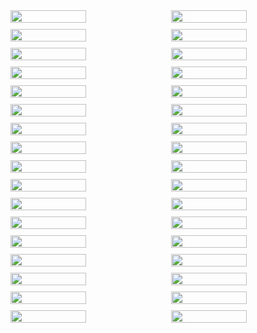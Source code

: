 <div style="display: flex; flex-wrap: wrap; gap: 10px;">
  <img src="https://github.com/user-attachments/assets/c06be328-fe9f-42be-bd1f-5537f66e1403" width="49%">
  <img src="https://github.com/user-attachments/assets/7f7b2c35-5d7e-4e8d-8c42-28377bb08525" width="49%">
  <img src="https://github.com/user-attachments/assets/fc9c1ff4-e82a-4c4d-984d-aa823a3f84f0" width="49%">
  <img src="https://github.com/user-attachments/assets/1c272ccb-aad6-4194-974d-11d4de5b7164" width="49%">
  <img src="https://github.com/user-attachments/assets/c00bd69b-26a0-41eb-8149-58861b6c8220" width="49%">
  <img src="https://github.com/user-attachments/assets/19af4c79-a14a-42ea-8902-67b57ea18e6e" width="49%">
  <img src="https://github.com/user-attachments/assets/cb92e27d-5187-4037-b57e-af0121165591" width="49%">
  <img src="https://github.com/user-attachments/assets/014329e1-6a6f-409a-a310-e209d68c6bed" width="49%">
  <img src="https://github.com/user-attachments/assets/0b869bac-16a1-4084-af44-ff2615d567ae" width="49%">
  <img src="https://github.com/user-attachments/assets/69494246-222c-413d-b1ae-33dad16fe2da" width="49%">
  <img src="https://github.com/user-attachments/assets/fb057453-144f-4d38-90e8-47ec61abd7bf" width="49%">
  <img src="https://github.com/user-attachments/assets/fe535458-e5e5-4af9-9c56-431d87082988" width="49%">
  <img src="https://github.com/user-attachments/assets/043c997e-7788-4a33-a9e8-3487b32ade5b" width="49%">
  <img src="https://github.com/user-attachments/assets/5a8c2570-e5d5-436f-90a4-0fac62169aa1" width="49%">
  <img src="https://github.com/user-attachments/assets/aa4b5780-1ef1-45b9-a945-07665db9b5c2" width="49%">
  <img src="https://github.com/user-attachments/assets/8413a12e-c559-4661-ba2e-06932d53a708" width="49%">
  <img src="https://github.com/user-attachments/assets/4f1d395c-30ca-4582-8b4b-80b09653a63c" width="49%">
  <img src="https://github.com/user-attachments/assets/3eb88bc1-e5ac-45c8-ac79-90ee0e08fb9f" width="49%">
  <img src="https://github.com/user-attachments/assets/0ad05095-1215-486b-a288-9f9dafc917b8" width="49%">
  <img src="https://github.com/user-attachments/assets/f506a72c-168f-4f6b-b1a9-77d5ad5636b6" width="49%">
  <img src="https://github.com/user-attachments/assets/388e3d49-74be-4376-9b36-362f386543b6" width="49%">
  <img src="https://github.com/user-attachments/assets/932976be-95fb-4d80-af8b-d78a4d300769" width="49%">
  <img src="https://github.com/user-attachments/assets/2f230ea3-f15b-480b-85bf-dbc03a9e5212" width="49%">
  <img src="https://github.com/user-attachments/assets/8ab07bc2-7724-432f-b310-6780ef0cba7a" width="49%">
  <img src="https://github.com/user-attachments/assets/7c919ac5-c834-4ae4-b41d-437bc7d7ebac" width="49%">
  <img src="https://github.com/user-attachments/assets/a6cc9531-ce40-435f-9ef7-c181b4f8e437" width="49%">
  <img src="https://github.com/user-attachments/assets/f75755b6-2721-4c71-9344-e2651ffc69ae" width="49%">
  <img src="https://github.com/user-attachments/assets/493cf042-15ec-4da6-8a97-ef2a2698cbbc" width="49%">
  <img src="https://github.com/user-attachments/assets/f2ad343a-19a4-4575-9b33-7806945f47dc" width="49%">
  <img src="https://github.com/user-attachments/assets/19149ebf-30f9-43db-8007-5eaecb021636" width="49%">
  <img src="https://github.com/user-attachments/assets/7c1f5145-cf09-4ea4-b040-48d34317835d" width="49%">
  <img src="https://github.com/user-attachments/assets/43c0573c-3c34-459b-a6c5-3c19c7975324" width="49%">
  <img src="https://github.com/user-attachments/assets/9f4dd259-89f0-4ebe-a371-48de5368f837" width="49%">
  <img src="https://github.com/user-attachments/assets/155924d7-2551-4e91-bc49-cd8ba1b3cd8d" width="49%">
</div>
